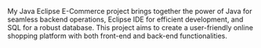 My Java Eclipse E-Commerce project brings together the power of Java for seamless backend operations, 
Eclipse IDE for efficient development, and SQL for a robust database. 
This project aims to create a user-friendly online shopping platform with both front-end and back-end functionalities.
